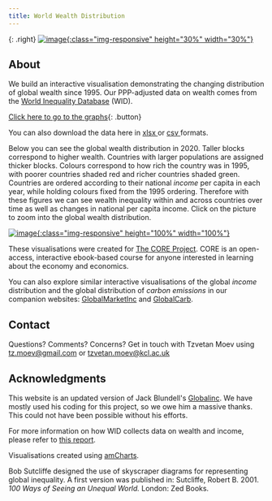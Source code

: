 ```yaml
---
title: World Wealth Distribution
---
```



{: .right}
[![image](/img/core-logo-red.png){:class="img-responsive" height="30%" width="30%"}](http://www.core-econ.org/)

## About

We build an interactive visualisation demonstrating the changing distribution of global wealth since 1995. Our PPP-adjusted data on wealth comes from the [World Inequality Database](https://wid.world//) (WID).

[Click here to go to the graphs](html/fig_1995.html){: .button}

You can also download the data here in <a href="https://raw.githubusercontent.com/tzvetanmoev/GlobalWealth/master/wid_wealth_usd21_wide.xlsx" download ="download"> xlsx </a> or <a href="https://raw.githubusercontent.com/tzvetanmoev/GlobalWealth/master/wid_wealth_usd21_wide.csv" download ="download"> csv </a> formats.
 
Below you can see the global wealth distribution in 2020. Taller blocks correspond to higher wealth. Countries with larger populations are assigned thicker blocks. Colours correspond to how rich the country was in 1995, with poorer countries shaded red and richer countries shaded green. Countries are ordered according to their national *income* per capita in each year, while holding colours fixed from the 1995 ordering. Therefore with these figures we can see wealth inequality within and across countries over time as well as changes in national per capita income. Click on the picture to zoom into the global wealth distribution.

[![image](/img/fig_2020.png){:class="img-responsive" height="100%" width="100%"}](html/fig_2020.html)

These visualisations were created for [The CORE Project](http://www.core-econ.org/). CORE is an open-access, interactive ebook-based course for anyone interested in learning about the economy and economics.

You can also explore similar interactive visualisations of the global *income* distribution and the global distribution of *carbon emissions* in our companion websites: [GlobalMarketInc](https://tzvetanmoev.github.io/GlobalMarketInc/) and [GlobalCarb](https://tzvetanmoev.github.io/GlobalCarb/).


## Contact

Questions? Comments? Concerns? Get in touch with Tzvetan Moev using tz.moev@gmail.com or tzvetan.moev@kcl.ac.uk

## Acknowledgments

This website is an updated version of Jack Blundell's <a href="https://jackblun.github.io/Globalinc/">Globalinc</a>. We have mostly used his coding for this project, so we owe him a massive thanks. This could not have been possible without his efforts. 

For more information on how WID collects data on wealth and income, please refer to [this report](https://wid.world/news-article/2020-distributional-national-accounts-guidelines-dina/).

Visualisations created using [amCharts](https://www.amcharts.com/). 

Bob Sutcliffe designed the use of skyscraper diagrams for representing global inequality. A first version was published in: Sutcliffe, Robert B. 2001. *100 Ways of Seeing an Unequal World.* London: Zed Books.





